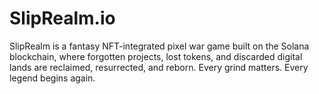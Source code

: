 # SlipRealm.io
SlipRealm is a fantasy NFT-integrated pixel war game built on the Solana blockchain, where forgotten projects, lost tokens, and discarded digital lands are reclaimed, resurrected, and reborn. Every grind matters. Every legend begins again.
